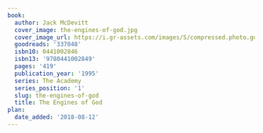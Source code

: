 ```yaml
---
book:
  author: Jack McDevitt
  cover_image: the-engines-of-god.jpg
  cover_image_url: https://i.gr-assets.com/images/S/compressed.photo.goodreads.com/books/1334436065l/337048._SX98_.jpg
  goodreads: '337048'
  isbn10: 0441002846
  isbn13: '9780441002849'
  pages: '419'
  publication_year: '1995'
  series: The Academy
  series_position: '1'
  slug: the-engines-of-god
  title: The Engines of God
plan:
  date_added: '2018-08-12'
---
```

